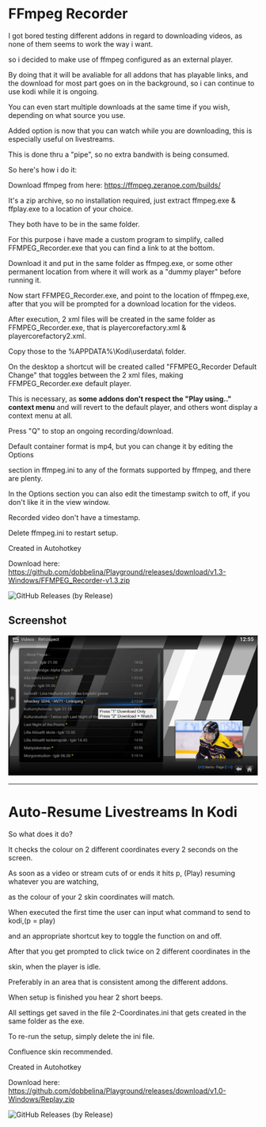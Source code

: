 # FFmpeg Recorder

I got bored testing different addons in regard to downloading videos, as none of them seems to work the way i want.

so i decided to make use of ffmpeg configured as an external player.

By doing that it will be avaliable for all addons that has playable links, and the download for most part goes on in the background, so i can continue to use kodi while it is ongoing.

You can even start multiple downloads at the same time if you wish, depending on what source you use.

Added option is now that you can watch while you are downloading, this is especially useful on livestreams.

This is done thru a "pipe", so no extra bandwith is being consumed.

So here's how i do it:

Download ffmpeg from here: https://ffmpeg.zeranoe.com/builds/

It's a zip archive, so no installation required, just extract ffmpeg.exe & ffplay.exe to a location of your choice.

They both have to be in the same folder.

For this purpose i have made a custom program to simplify, called FFMPEG_Recorder.exe that you can find a link to at the bottom.

Download it and put in the same folder as ffmpeg.exe,
or some other permanent location from where it will work as a "dummy player" before running it.

Now start FFMPEG_Recorder.exe, and point to the location of ffmpeg.exe, 
after that you will be prompted for a download location for the videos.

After execution, 2 xml files will be created in the same folder as FFMPEG_Recorder.exe, 
that is playercorefactory.xml & playercorefactory2.xml.

Copy those to the %APPDATA%\Kodi\userdata\ folder.

On the desktop a shortcut will be created called "FFMPEG_Recorder Default Change" that 
toggles between the 2 xml files, making FFMPEG_Recorder.exe default player.

This is necessary, as **some addons don't respect the "Play using.." context menu** 
and will revert to the default player, and others wont display a context menu at all.

Press "Q" to stop an ongoing recording/download.

Default container format is mp4, but you can change it by editing the Options 

section in ffmpeg.ini to any of the formats supported by ffmpeg, and there are plenty.

In the Options section you can also edit the timestamp switch to off, 
if you don't like it in the view window.

Recorded video don't have a timestamp.

Delete ffmpeg.ini to restart setup.

Created in Autohotkey

Download here: https://github.com/dobbelina/Playground/releases/download/v1.3-Windows/FFMPEG_Recorder-v1.3.zip

![GitHub Releases (by Release)](https://img.shields.io/github/downloads/dobbelina/Playground/v1.3-Windows/total)

## Screenshot

<p align="center"><img src="FFmpeg_Recorder.png" width="600" /></p> 

---

# Auto-Resume Livestreams In Kodi

So what does it do?

It checks the colour on 2 different coordinates every 2 seconds on the screen.

As soon as a video or stream cuts of or ends it hits p, (Play) resuming whatever you are watching,

as the colour of your 2 skin coordinates will match.

When executed the first time the user can input what command to send to kodi,(p = play)

and an appropriate shortcut key to toggle the function on and off.

After that you get prompted to click twice on 2 different coordinates in the

skin, when the player is idle.

Preferably in an area that is consistent among the different addons.

When setup is finished you hear 2 short beeps.

All settings get saved in the file 2-Coordinates.ini that gets created in the same folder as the exe.

To re-run the setup, simply delete the ini file.

Confluence skin recommended.

Created in Autohotkey

Download here: https://github.com/dobbelina/Playground/releases/download/v1.0-Windows/Replay.zip

![GitHub Releases (by Release)](https://img.shields.io/github/downloads/dobbelina/Playground/v1.0-Windows/total)
